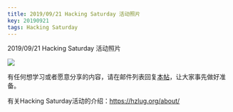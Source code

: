 ```yaml
---
title: 2019/09/21 Hacking Saturday 活动照片
key: 20190921
tags: Hacking Saturday
---
```

2019/09/21 Hacking Saturday 活动照片
<!--more-->

![](https://ae01.alicdn.com/kf/H853a2c4ca1ec4b2abe037b6c5b157f1de.jpg)

有任何想学习或者愿意分享的内容，请在邮件列表回复[本帖](https://groups.google.com/forum/#!topic/hzlug/wTMe1wGZeSk)，让大家事先做好准备。

有关Hacking Saturday活动的介绍：https://hzlug.org/about/